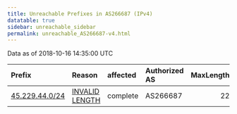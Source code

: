 ```yaml
---
title: Unreachable Prefixes in AS266687 (IPv4)
datatable: true
sidebar: unreachable_sidebar
permalink: unreachable_AS266687-v4.html
---
```


Data as of 2018-10-16 14:35:00 UTC


<div class="datatable-begin"></div>

| Prefix                                                 | Reason                                                                                                    | affected   | Authorized AS   |   MaxLength | Anchor                                         |   unreachable /24s |
|:-------------------------------------------------------|:----------------------------------------------------------------------------------------------------------|:-----------|:----------------|------------:|:-----------------------------------------------|-------------------:|
| [45.229.44.0/24](https://stat.ripe.net/45.229.44.0/24) | [INVALID LENGTH](https://rpki-validator.ripe.net/announcement-preview?asn=AS266687&prefix=45.229.44.0/24) | complete   | AS266687        |          22 | [LACNIC](unreachable_LACNIC_RPKI_Root-v4.html) |                  1 |

<div class="datatable-end"></div>